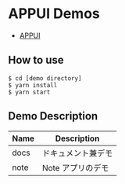 # APPUI Demos

- [APPUI](https://github.com/syunkitada/appui)

## How to use

```
$ cd [demo directory]
$ yarn install
$ yarn start
```

## Demo Description

| Name | Description        |
| ---- | ------------------ |
| docs | ドキュメント兼デモ |
| note | Note アプリのデモ  |

